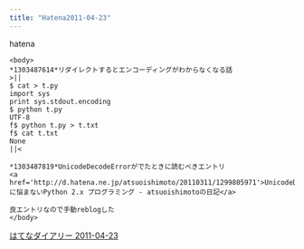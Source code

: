 ```yaml
---
title: "Hatena2011-04-23"
---
```


hatena

```
<body>
*1303487614*リダイレクトするとエンコーディングがわからなくなる話
>||
$ cat > t.py
import sys
print sys.stdout.encoding
$ python t.py
UTF-8
f$ python t.py > t.txt
f$ cat t.txt
None
||<

*1303487819*UnicodeDecodeErrorがでたときに読むべきエントリ
<a href='http://d.hatena.ne.jp/atsuoishimoto/20110311/1299805971'>UnicodeDecodeError/UnicodeEncodeErrorに悩まないPython 2.x プログラミング - atsuoishimotoの日記</a>

良エントリなので手動reblogした
</body>
```


[はてなダイアリー 2011-04-23](https://nishiohirokazu.hatenadiary.org/archive/2011/04/23)